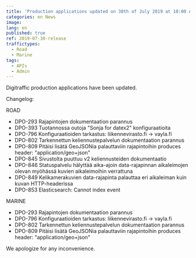 ```yaml
---
title: 'Production applications updated on 30th of July 2019 at 10:00 AM – 12:00 PM (EET)'
categories: en News
image:
lang: en
published: true
ref: 2019-07-30-release
traffictypes:
  - Road
  - Marine
tags:
  - APIs
  - Admin
---
```


Digitraffic production applications have been updated.

Changelog:

ROAD

- DPO-293 Rajapintojen dokumentaation parannus
- DPO-393 Tuotannossa outoja "Sonja for datex2" konfiguraatioita
- DPO-796 Konfiguraatioiden tarkastus: liikennevirasto.fi -> vayla.fi
- DPO-802 Tarkennettun keliennustepalvelun dokumentaation parannus
- DPO-809 Pitäisi lisätä GeoJSONia palauttaviin rajapintoihin produces header:
  "application/geo+json"
- DPO-845 Sivustolta puuttuu v2 keliennusteiden dokumentaatio
- DPO-846 Statuspalvelu hälyttää aika-ajoin data-rajapinnan aikaleimojen olevan
  myöhässä kuvien aikaleimoihin verrattuna
- DPO-849 Kelikamerakuvien data-rajapinta palauttaa eri aikaleiman kuin kuvan
  HTTP-headerissa
- DPO-853 Elasticsearch: Cannot index event

MARINE

- DPO-293 Rajapintojen dokumentaation parannus
- DPO-796 Konfiguraatioiden tarkastus: liikennevirasto.fi -> vayla.fi
- DPO-802 Tarkennettun keliennustepalvelun dokumentaation parannus
- DPO-809 Pitäisi lisätä GeoJSONia palauttaviin rajapintoihin produces header:
  "application/geo+json"

We apologize for any inconvenience.
